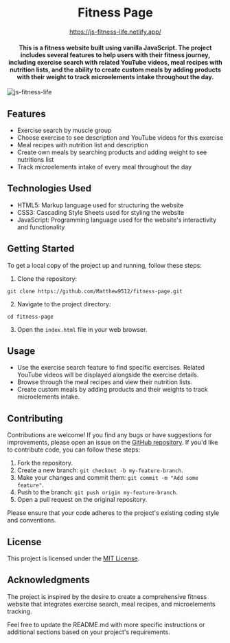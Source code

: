 <div align="center">
<h1>Fitness Page</h1>

<a href='https://js-fitness-life.netlify.app/'>https://js-fitness-life.netlify.app/</a>

<h4>
  This is a fitness website built using vanilla JavaScript. The project includes several features to help users with their fitness journey, including exercise search with related YouTube videos, meal recipes with nutrition lists, and the ability to create custom meals by adding products with their weight to track microelements intake throughout the day.
</h4>
</div>

![js-fitness-life](https://github.com/Matthew9512/fitness-page/assets/108298198/cd5564c0-4521-4cba-a665-3c8a7b9be5e6)

<h2>Features</h2>

<ul>
  <li>Exercise search by muscle group</li>
  <li>Choose exercise to see description and YouTube videos for this exercise</li>
  <li>Meal recipes with nutrition list and description</li>
  <li>Create own meals by searching products and adding weight to see nutritions list</li>
  <li>Track microelements intake of every meal throughout the day</li>
</ul>

<h2>Technologies Used</h2>

<ul>
  <li>HTML5: Markup language used for structuring the website</li>
  <li>CSS3: Cascading Style Sheets used for styling the website</li>
  <li>JavaScript: Programming language used for the website's interactivity and functionality</li>
</ul>

<h2>Getting Started</h2>

<p>
  To get a local copy of the project up and running, follow these steps:
</p>

<ol>
  <li>Clone the repository:</li>
</ol>

<pre>
<code>git clone https://github.com/Matthew9512/fitness-page.git</code>
</pre>

<ol start="2">
  <li>Navigate to the project directory:</li>
</ol>

<pre>
<code>cd fitness-page</code>
</pre>

<ol start="3">
  <li>Open the <code>index.html</code> file in your web browser.</li>
</ol>

<h2>Usage</h2>

<ul>
  <li>Use the exercise search feature to find specific exercises. Related YouTube videos will be displayed alongside the exercise details.</li>
  <li>Browse through the meal recipes and view their nutrition lists.</li>
  <li>Create custom meals by adding products and their weights to track microelements intake.</li>
</ul>

<h2>Contributing</h2>

<p>
  Contributions are welcome! If you find any bugs or have suggestions for improvements, please open an issue on the <a href="https://github.com/Matthew9512/fitness-page/issues">GitHub repository</a>. If you'd like to contribute code, you can follow these steps:
</p>

<ol>
  <li>Fork the repository.</li>
  <li>Create a new branch: <code>git checkout -b my-feature-branch</code>.</li>
  <li>Make your changes and commit them: <code>git commit -m "Add some feature"</code>.</li>
  <li>Push to the branch: <code>git push origin my-feature-branch</code>.</li>
  <li>Open a pull request on the original repository.</li>
</ol>

<p>
  Please ensure that your code adheres to the project's existing coding style and conventions.
</p>

<h2>License</h2>

<p>
  This project is licensed under the <a href="LICENSE">MIT License</a>.
</p>

<h2>Acknowledgments</h2>

<p>
  The project is inspired by the desire to create a comprehensive fitness website that integrates exercise search, meal recipes, and microelements tracking.
</p>

<p>
  Feel free to update the README.md with more specific instructions or additional sections based on your project's requirements.
</p>
